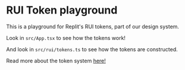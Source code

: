 # RUI Token playground

This is a playground for Replit's RUI tokens, part of our design system. 

Look in `src/App.tsx` to see how the tokens work!

And look in `src/rui/tokens.ts` to see how the tokens are constructed.

Read more about the token system [here!](https://blog.replit.com/rui-tokens)
